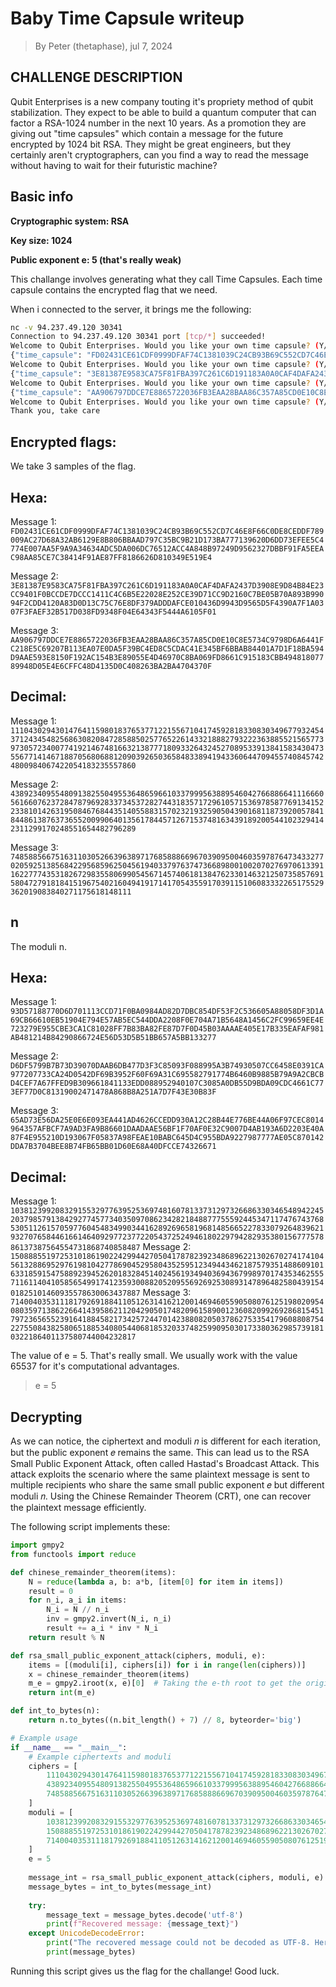 # Baby Time Capsule writeup
> By Peter (thetaphase), jul 7, 2024

## CHALLENGE DESCRIPTION
Qubit Enterprises is a new company touting it's propriety method of qubit stabilization. They expect to be able to build a quantum computer that can factor a RSA-1024 number in the next 10 years. As a promotion they are giving out "time capsules" which contain a message for the future encrypted by 1024 bit RSA. They might be great engineers, but they certainly aren't cryptographers, can you find a way to read the message without having to wait for their futuristic machine?

## Basic info

**Cryptographic system: RSA**

**Key size: 1024**

**Public exponent e: 5 (that's really weak)**

This challange involves generating what they call Time Capsules. Each time capsule contains the encrypted flag that we need.

When i connected to the server, it brings me the following:

```bash
nc -v 94.237.49.120 30341                                                                                                   
Connection to 94.237.49.120 30341 port [tcp/*] succeeded!
Welcome to Qubit Enterprises. Would you like your own time capsule? (Y/n) y
{"time_capsule": "FD02431CE61CDF0999DFAF74C1381039C24CB93B69C552CD7C46E8F66C0DE8CEDDF789009AC27D68A32AB6129E8B806BBAAD797C35BC9B21D173BA777139620D6DD73EFEE5C4774E007AA5F9A9A34634ADC5DA006DC76512ACC4A848B97249D9562327DBBF91FA5EEAC98AA85CE7C38414F91AE87FF8186626D810349E519E4", "pubkey": ["93D57188770D6D701113CCD71F0BA0984AD82D7DBC854DF53F2C536605A88058DF3D1A69CB66610EB51904E794E57AB5EC544DDA2208F0E704A71B5648A1456C2FC99659EE4E723279E955CBE3CA1C81028FF7B83BA82FE87D7F0D45B03AAAAE405E17B335EAFAF981AB481214B84290866724E56D53D5B51BB657A5BB133277", "5"]}
Welcome to Qubit Enterprises. Would you like your own time capsule? (Y/n) y
{"time_capsule": "3E81387E9583CA75F81FBA397C261C6D191183A0A0CAF4DAFA2437D3908E9D84B84E23CC9401F0BCCDE7DCCC1411C4C6B5E22028E252CE39D71CC9D2160C7BE05B70A893B99094F2CDD4120A83D0D13C75C76E8DF379ADDDAFCE010436D9943D9565D5F4390A7F1A0307F3FAEF32B517D038FD9348F04E64343F5444A6105F01", "pubkey": ["D6DF5799B7B73D39070DAAB6DB477D3F3C85093F088995A3B74930507CC6458E0391CA977207733CA24D0542DF69B3952F60F69A31C695582791774B6460B9885B79A9A2CBCBD4CEF7A67FFED9B309661841133EDD088952940107C3085A0DB55D9BDA09CDC4661C773EF77D0C81319002471478A868B8A251A7D7F43E30B83F", "5"]}
Welcome to Qubit Enterprises. Would you like your own time capsule? (Y/n) y
{"time_capsule": "AA906797DDCE7E8865722036FB3EAA28BAA86C357A85CD0E10C8E5734C9798D6A6441FC218E5C69207B113EA07E0DA5F39BC4ED8C5CDAC41E345BF6BBAB84401A7D1F18BA594D9AAE593E8150F192AC154B3E89055E4D46970C8BA069FD8661C915183CBB49481807789948D05E4E6CFFC48D4135D0C408263BA2BA4704370F", "pubkey": ["65AD73E56DA25E0E6E093EA441AD4626CCEDD930A12C28B44E776BE44A06F97CEC8014964357AFBCF7A9AD3FA9B86601DAADAAE56BF1F70AF0E32C9007D4AB193A6D2203E40A87F4E955210D193067F05837A98FEAE10BABC645D4C955BDA9227987777AE05C870142DDA7B3704BEE8B74FB65BB01D60E68A40DFCCE74326671", "5"]}
Welcome to Qubit Enterprises. Would you like your own time capsule? (Y/n) n
Thank you, take care
```

## Encrypted flags:
We take 3 samples of the flag.

## Hexa:

Message 1: `FD02431CE61CDF0999DFAF74C1381039C24CB93B69C552CD7C46E8F66C0DE8CEDDF789009AC27D68A32AB6129E8B806BBAAD797C35BC9B21D173BA777139620D6DD73EFEE5C4774E007AA5F9A9A34634ADC5DA006DC76512ACC4A848B97249D9562327DBBF91FA5EEAC98AA85CE7C38414F91AE87FF8186626D810349E519E4`

Message 2: `3E81387E9583CA75F81FBA397C261C6D191183A0A0CAF4DAFA2437D3908E9D84B84E23CC9401F0BCCDE7DCCC1411C4C6B5E22028E252CE39D71CC9D2160C7BE05B70A893B99094F2CDD4120A83D0D13C75C76E8DF379ADDDAFCE010436D9943D9565D5F4390A7F1A0307F3FAEF32B517D038FD9348F04E64343F5444A6105F01`

Message 3: `AA906797DDCE7E8865722036FB3EAA28BAA86C357A85CD0E10C8E5734C9798D6A6441FC218E5C69207B113EA07E0DA5F39BC4ED8C5CDAC41E345BF6BBAB84401A7D1F18BA594D9AAE593E8150F192AC154B3E89055E4D46970C8BA069FD8661C915183CBB49481807789948D05E4E6CFFC48D4135D0C408263BA2BA4704370F`

## Decimal:
Message 1: `11104302943014764115980183765377122155671041745928183308303496779324543712434548256863082084728588502577652261433218882793222363885521565773973057234007741921467481663213877718093326432452708953391384158343047355677141467188705680688120903926503658483389419433606447094557408457424800984067422054183235557860`

Message 2: `43892340955480913825504955364865966103379995638895460427668866411166605616607623728478796928337345372827443183571729610571536978587769134152233810142631950846768443514055883157023219325905043901681187392005784184486138763736552009906401356178445712671537481634391892005441023294142311299170248551654482796289`

Message 3: `7485885667516311030526639638971768588866967039095004603597876473433277020592513856842295685962504561940337976374736689800100207027697061339116227774353182672983558069905456714574061813847623301463212507358576915804727918184151967540216049419171417054355917039115106083332265175529362019083840271175618148111`

## n
The moduli n.
## Hexa:
Message 1: `93D57188770D6D701113CCD71F0BA0984AD82D7DBC854DF53F2C536605A88058DF3D1A69CB66610EB51904E794E57AB5EC544DDA2208F0E704A71B5648A1456C2FC99659EE4E723279E955CBE3CA1C81028FF7B83BA82FE87D7F0D45B03AAAAE405E17B335EAFAF981AB481214B84290866724E56D53D5B51BB657A5BB133277`

Message 2: `D6DF5799B7B73D39070DAAB6DB477D3F3C85093F088995A3B74930507CC6458E0391CA977207733CA24D0542DF69B3952F60F69A31C695582791774B6460B9885B79A9A2CBCBD4CEF7A67FFED9B309661841133EDD088952940107C3085A0DB55D9BDA09CDC4661C773EF77D0C81319002471478A868B8A251A7D7F43E30B83F`

Message 3: `65AD73E56DA25E0E6E093EA441AD4626CCEDD930A12C28B44E776BE44A06F97CEC8014964357AFBCF7A9AD3FA9B86601DAADAAE56BF1F70AF0E32C9007D4AB193A6D2203E40A87F4E955210D193067F05837A98FEAE10BABC645D4C955BDA9227987777AE05C870142DDA7B3704BEE8B74FB65BB01D60E68A40DFCCE74326671`

## Decimal:
Message 1: `103812399208329155329776395253697481607813373129732668633034654894224520379857913842927745773403509708623428218488777555924453471174767437685305112615705977604548349903441628926965819681485665227833079264839621932707658446166146409297723772205437252494618022979428293538015677757886137387564554731868740858487`
Message 2: `150888551972531018619022429944270504178782392348689622130267027417410456132886952976198104277869045295804352595123494434621875793514886091016331859154758892394526201832845140245619349403694367998970174353462555711611404105856549917412359300882052095569269253089314789648258043915401825101460935578630063437887`
Message 3: `71400403531118179269188411051263141621200146946055905080761251980209540803597138622664143958621120429050174820961589001236082099269286815451797236565523916418845821734257244701423880820503786275335417960880875422755084382580651885340805440681853203374825990950301733803629857391810322186401137580744004232817`

The value of e = 5. That's really small. We usually work with the value 65537 for it's computational advantages.
> e = 5

## Decrypting
As we can notice, the ciphertext and moduli 𝑛 is different for each iteration, but the public exponent 𝑒 remains the same. This can lead us to the RSA Small Public Exponent Attack, often called Hastad's Broadcast Attack. This attack exploits the scenario where the same plaintext message is sent to multiple recipients who share the same small public exponent 𝑒 but different moduli 𝑛. Using the Chinese Remainder Theorem (CRT), one can recover the plaintext message efficiently.

The following script implements these:

```python
import gmpy2
from functools import reduce

def chinese_remainder_theorem(items):
    N = reduce(lambda a, b: a*b, [item[0] for item in items])
    result = 0
    for n_i, a_i in items:
        N_i = N // n_i
        inv = gmpy2.invert(N_i, n_i)
        result += a_i * inv * N_i
    return result % N

def rsa_small_public_exponent_attack(ciphers, moduli, e):
    items = [(moduli[i], ciphers[i]) for i in range(len(ciphers))]
    x = chinese_remainder_theorem(items)
    m_e = gmpy2.iroot(x, e)[0]  # Taking the e-th root to get the original message
    return int(m_e)

def int_to_bytes(n):
    return n.to_bytes((n.bit_length() + 7) // 8, byteorder='big')

# Example usage
if __name__ == "__main__":
    # Example ciphertexts and moduli
    ciphers = [
        11104302943014764115980183765377122155671041745928183308303496779324543712434548256863082084728588502577652261433218882793222363885521565773973057234007741921467481663213877718093326432452708953391384158343047355677141467188705680688120903926503658483389419433606447094557408457424800984067422054183235557860,
        43892340955480913825504955364865966103379995638895460427668866411166605616607623728478796928337345372827443183571729610571536978587769134152233810142631950846768443514055883157023219325905043901681187392005784184486138763736552009906401356178445712671537481634391892005441023294142311299170248551654482796289,
        7485885667516311030526639638971768588866967039095004603597876473433277020592513856842295685962504561940337976374736689800100207027697061339116227774353182672983558069905456714574061813847623301463212507358576915804727918184151967540216049419171417054355917039115106083332265175529362019083840271175618148111
    ]
    moduli = [
        103812399208329155329776395253697481607813373129732668633034654894224520379857913842927745773403509708623428218488777555924453471174767437685305112615705977604548349903441628926965819681485665227833079264839621932707658446166146409297723772205437252494618022979428293538015677757886137387564554731868740858487,
        150888551972531018619022429944270504178782392348689622130267027417410456132886952976198104277869045295804352595123494434621875793514886091016331859154758892394526201832845140245619349403694367998970174353462555711611404105856549917412359300882052095569269253089314789648258043915401825101460935578630063437887,
        71400403531118179269188411051263141621200146946055905080761251980209540803597138622664143958621120429050174820961589001236082099269286815451797236565523916418845821734257244701423880820503786275335417960880875422755084382580651885340805440681853203374825990950301733803629857391810322186401137580744004232817
    ]
    e = 5
    
    message_int = rsa_small_public_exponent_attack(ciphers, moduli, e)
    message_bytes = int_to_bytes(message_int)
    
    try:
        message_text = message_bytes.decode('utf-8')
        print(f"Recovered message: {message_text}")
    except UnicodeDecodeError:
        print("The recovered message could not be decoded as UTF-8. Here is the raw byte string:")
        print(message_bytes)
```

Running this script gives us the flag for the challange! Good luck.